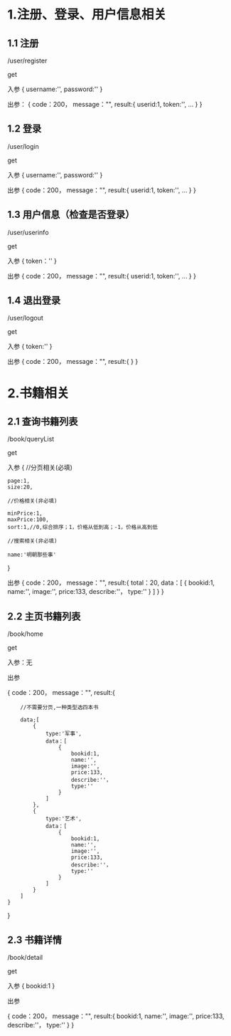 # 1.注册、登录、用户信息相关

## 1.1 注册

/user/register

get

入参
{
	username:'',
	password:''
}

出参：
{
	code：200，
	message："",
	result:{
		userid:1,
		token:'',
		...
	}
}

## 1.2 登录

/user/login

get

入参
{
	username:'',
	password:''
}

出参
{
	code：200，
	message："",
	result:{
		userid:1,
		token:'',
		...
	}
}

## 1.3 用户信息（检查是否登录）

/user/userinfo

get

入参
{
	token：''
}

出参
{
	code：200，
	message："",
	result:{
		userid:1,
		token:'',
		...
	}
}

## 1.4 退出登录

/user/logout

get

入参
{
	token:''
}

出参
{
	code：200，
	message："",
	result:{
	}
}


# 2.书籍相关

## 2.1 查询书籍列表

/book/queryList

get

入参
{
	//分页相关(必填)

	page:1,
	size:20,

	//价格相关(非必填)

	minPrice:1,
	maxPrice:100,
	sort:1,//0,综合排序；1，价格从低到高；-1，价格从高到低

	//搜索相关(非必填)

	name:'明朝那些事'

}

出参
{
	code：200，
	message："",
	result:{
		total：20,
		data：[
			{
				bookid:1,
				name:'',
				image:'',
				price:133,
				describe:''，
				type:''
			}
		]
	}
}

## 2.2 主页书籍列表

/book/home

get

入参：无

出参

{
	code：200，
	message："",
	result:{

		//不需要分页,一种类型选四本书
		
		data;[
			{
				type:'军事',
				data：[
					{
						bookid:1,
						name:'',
						image:'',
						price:133,
						describe:''，
						type:''
					}
				]
			},
			{
				type:'艺术',
				data：[
					{
						bookid:1,
						name:'',
						image:'',
						price:133,
						describe:''，
						type:''
					}
				]
			}
		]
	}
}

## 2.3 书籍详情

/book/detail

get

入参
{
	bookid:1
}

出参

{
	code：200，
	message："",
	result:{
		bookid:1,
		name:'',
		image:'',
		price:133,
		describe:''，
		type:''
	}
}


